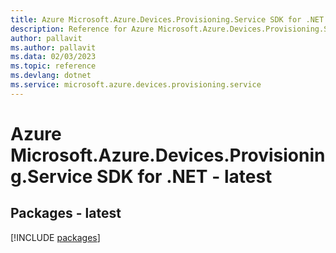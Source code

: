 ```yaml
---
title: Azure Microsoft.Azure.Devices.Provisioning.Service SDK for .NET
description: Reference for Azure Microsoft.Azure.Devices.Provisioning.Service SDK for .NET
author: pallavit
ms.author: pallavit
ms.data: 02/03/2023
ms.topic: reference
ms.devlang: dotnet
ms.service: microsoft.azure.devices.provisioning.service
---
```

# Azure Microsoft.Azure.Devices.Provisioning.Service SDK for .NET - latest
## Packages - latest
[!INCLUDE [packages](microsoft.azure.devices.provisioning.service-index.md)]